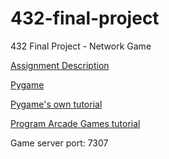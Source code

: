 432-final-project
=================

432 Final Project - Network Game

[Assignment Description](https://canvas.uw.edu/courses/895740/assignments/2435056)

[Pygame](http://www.pygame.org/news.html)

[Pygame's own tutorial](http://www.pygame.org/docs/tut/tom/MakeGames.html)

[Program Arcade Games tutorial](http://programarcadegames.com)



Game server port: 7307

